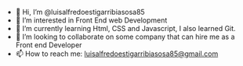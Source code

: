 - 👋 Hi, I’m @luisalfredoestigarribiasosa85
- 👀 I’m interested in Front End web Development
- 🌱 I’m currently learning Html, CSS and Javascript, I also learned Git.
- 💞️ I’m looking to collaborate on some company that can hire me as a Front end Developer
- 📫 How to reach me: luisalfredoestigarribiasosa85@gmail.com

<!---
luisalfredoestigarribiasosa85/luisalfredoestigarribiasosa85 is a ✨ special ✨ repository because its `README.md` (this file) appears on your GitHub profile.
You can click the Preview link to take a look at your changes.
--->
